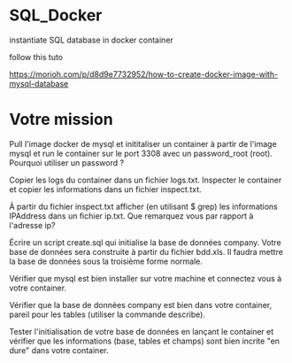 # SQL_Docker
instantiate SQL database in docker container

follow this tuto

https://morioh.com/p/d8d9e7732952/how-to-create-docker-image-with-mysql-database

# Votre mission
Pull l'image docker de mysql et inititaliser un container à partir de l'image mysql et run le container sur le port 3308 avec un password_root (root). Pourquoi utiliser un password ?

Copier les logs du container dans un fichier logs.txt. Inspecter le container et copier les informations dans un fichier inspect.txt.

À partir du fichier inspect.txt afficher (en utilisant $ grep) les informations IPAddress dans un fichier ip.txt. Que remarquez vous par rapport à l'adresse ip?

Écrire un script create.sql qui initialise la base de données company. Votre base de données sera construite à partir du fichier bdd.xls.
Il faudra mettre la base de données sous la troisième forme normale.

Vérifier que mysql est bien installer sur votre machine et connectez vous à votre container.

Vérifier que la base de données company est bien dans votre container, pareil pour les tables (utiliser la commande describe).

Tester l'initialisation de votre base de données en lançant le container et vérifier que les informations (base, tables et champs) sont bien incrite "en dure" dans votre container.
